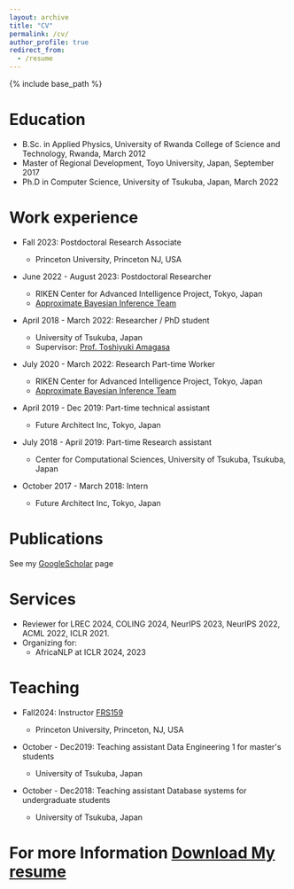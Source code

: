 ```yaml
---
layout: archive
title: "CV"
permalink: /cv/
author_profile: true
redirect_from:
  - /resume
---
```


{% include base_path %}

Education
======
* B.Sc. in Applied Physics, University of Rwanda College of Science and Technology, Rwanda, March 2012
* Master of Regional Development, Toyo University, Japan, September 2017
* Ph.D in Computer Science, University of Tsukuba, Japan, March 2022

Work experience
======
* Fall 2023: Postdoctoral Research Associate 
  * Princeton University, Princeton NJ, USA

* June 2022 - August 2023: Postdoctoral Researcher
  * RIKEN Center for Advanced Intelligence Project, Tokyo, Japan
  * [Approximate Bayesian Inference Team](https://team-approx-bayes.github.io/)

* April 2018 - March 2022: Researcher / PhD student
  * University of Tsukuba, Japan
  * Supervisor: [Prof. Toshiyuki Amagasa](https://scholar.google.co.jp/citations?user=L4hdfUUAAAAJ&hl=en)

* July 2020 - March 2022: Research Part-time Worker
  * RIKEN Center for Advanced Intelligence Project, Tokyo, Japan
  * [Approximate Bayesian Inference Team](https://team-approx-bayes.github.io/)

* April 2019 - Dec 2019: Part-time technical assistant
  * Future Architect Inc, Tokyo, Japan

* July 2018 - April 2019: Part-time Research assistant
  * Center for Computational Sciences, University of Tsukuba, Tsukuba, Japan

* October 2017 - March 2018: Intern
  * Future Architect Inc, Tokyo, Japan


Publications
======
See my [GoogleScholar](https://scholar.google.co.jp/citations?user=emV9Mr0AAAAJ&hl=en) page
  
Services
======
* Reviewer for LREC 2024, COLING 2024, NeurIPS 2023, NeurIPS 2022, ACML 2022, ICLR 2021.
* Organizing for:
  * AfricaNLP at ICLR 2024, 2023

Teaching
======
* Fall2024: Instructor [FRS159](https://registrar.princeton.edu/course-offerings/course-details?term=1252&courseid=017419)
  * Princeton University, Princeton, NJ, USA

* October - Dec2019: Teaching assistant Data Engineering 1 for master's students
  * University of Tsukuba, Japan
  
* October - Dec2018: Teaching assistant Database systems for undergraduate students
  * University of Tsukuba, Japan
  
For more Information [Download My resume](/assets/pdf/Resume.pdf)
======

